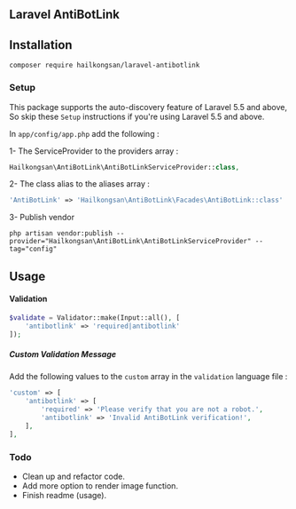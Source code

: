 ## Laravel AntiBotLink

## Installation

```
composer require hailkongsan/laravel-antibotlink
```

### Setup
This package supports the auto-discovery feature of Laravel 5.5 and above, So skip these `Setup` instructions if you're using Laravel 5.5 and above.

In `app/config/app.php` add the following :

1- The ServiceProvider to the providers array :

```php
Hailkongsan\AntiBotLink\AntiBotLinkServiceProvider::class,

```

2- The class alias to the aliases array :
```php
'AntiBotLink' => 'Hailkongsan\AntiBotLink\Facades\AntiBotLink::class'
```
3- Publish vendor

```shell
php artisan vendor:publish --provider="Hailkongsan\AntiBotLink\AntiBotLinkServiceProvider" --tag="config"
```
## Usage
#### Validation
```php
$validate = Validator::make(Input::all(), [
	'antibotlink' => 'required|antibotlink'
]);
```
##### Custom Validation Message
Add the following values to the `custom` array in the `validation` language file :

```php
'custom' => [
    'antibotlink' => [
        'required' => 'Please verify that you are not a robot.',
        'antibotlink' => 'Invalid AntiBotLink verification!',
    ],
],
```
### Todo
* Clean up and refactor code.
* Add more option to render image function.
* Finish readme (usage).
